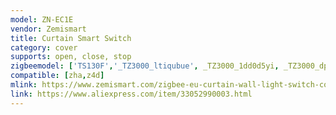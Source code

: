 ```yaml
---
model: ZN-EC1E
vendor: Zemismart
title: Curtain Smart Switch
category: cover
supports: open, close, stop
zigbeemodel: ['TS130F','_TZ3000_ltiqubue', _TZ3000_1dd0d5yi, _TZ3000_dph3rpss]
compatible: [zha,z4d]
mlink: https://www.zemismart.com/zigbee-eu-curtain-wall-light-switch-compatible-with-smartthing-hub-echo-plus-app-phone-voice-control-p0202-p0202.html
link: https://www.aliexpress.com/item/33052990003.html
---
```


